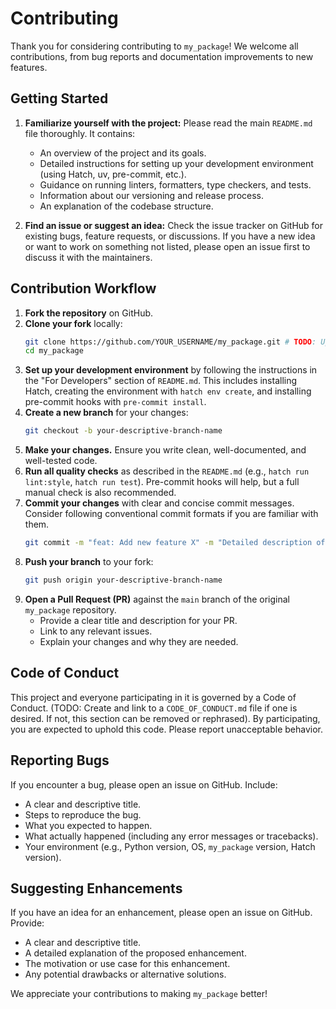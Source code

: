 # Contributing

Thank you for considering contributing to `my_package`! We welcome all contributions, from bug reports and documentation improvements to new features.

## Getting Started

1.  **Familiarize yourself with the project:** Please read the main `README.md` file thoroughly. It contains:
    *   An overview of the project and its goals.
    *   Detailed instructions for setting up your development environment (using Hatch, uv, pre-commit, etc.).
    *   Guidance on running linters, formatters, type checkers, and tests.
    *   Information about our versioning and release process.
    *   An explanation of the codebase structure.

2.  **Find an issue or suggest an idea:** Check the issue tracker on GitHub for existing bugs, feature requests, or discussions. If you have a new idea or want to work on something not listed, please open an issue first to discuss it with the maintainers.

## Contribution Workflow

1.  **Fork the repository** on GitHub.
2.  **Clone your fork** locally:
    ```bash
    git clone https://github.com/YOUR_USERNAME/my_package.git # TODO: Update this URL
    cd my_package
    ```
3.  **Set up your development environment** by following the instructions in the "For Developers" section of `README.md`. This includes installing Hatch, creating the environment with `hatch env create`, and installing pre-commit hooks with `pre-commit install`.
4.  **Create a new branch** for your changes:
    ```bash
    git checkout -b your-descriptive-branch-name
    ```
5.  **Make your changes.** Ensure you write clean, well-documented, and well-tested code.
6.  **Run all quality checks** as described in the `README.md` (e.g., `hatch run lint:style`, `hatch run test`). Pre-commit hooks will help, but a full manual check is also recommended.
7.  **Commit your changes** with clear and concise commit messages. Consider following conventional commit formats if you are familiar with them.
    ```bash
    git commit -m "feat: Add new feature X" -m "Detailed description of changes."
    ```
8.  **Push your branch** to your fork:
    ```bash
    git push origin your-descriptive-branch-name
    ```
9.  **Open a Pull Request (PR)** against the `main` branch of the original `my_package` repository.
    *   Provide a clear title and description for your PR.
    *   Link to any relevant issues.
    *   Explain your changes and why they are needed.

## Code of Conduct

This project and everyone participating in it is governed by a Code of Conduct. (TODO: Create and link to a `CODE_OF_CONDUCT.md` file if one is desired. If not, this section can be removed or rephrased). By participating, you are expected to uphold this code. Please report unacceptable behavior.

## Reporting Bugs

If you encounter a bug, please open an issue on GitHub. Include:
*   A clear and descriptive title.
*   Steps to reproduce the bug.
*   What you expected to happen.
*   What actually happened (including any error messages or tracebacks).
*   Your environment (e.g., Python version, OS, `my_package` version, Hatch version).

## Suggesting Enhancements

If you have an idea for an enhancement, please open an issue on GitHub. Provide:
*   A clear and descriptive title.
*   A detailed explanation of the proposed enhancement.
*   The motivation or use case for this enhancement.
*   Any potential drawbacks or alternative solutions.

We appreciate your contributions to making `my_package` better!
